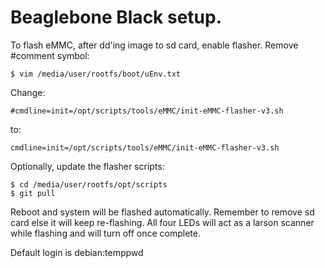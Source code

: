 # Beaglebone Black setup.

To flash eMMC, after dd'ing image to sd card, enable flasher.  Remove #comment symbol:
```shell
$ vim /media/user/rootfs/boot/uEnv.txt
```
Change:
```shell
#cmdline=init=/opt/scripts/tools/eMMC/init-eMMC-flasher-v3.sh
```
to:
```shell
cmdline=init=/opt/scripts/tools/eMMC/init-eMMC-flasher-v3.sh
```

Optionally, update the flasher scripts:
```shell
$ cd /media/user/rootfs/opt/scripts
$ git pull
```

Reboot and system will be flashed automatically.  Remember to remove sd card else it will keep re-flashing.  All four LEDs will act as a larson scanner while flashing and will turn off once complete.

Default login is debian:temppwd
